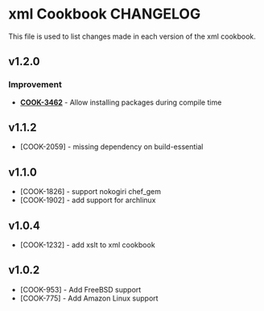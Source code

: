 xml Cookbook CHANGELOG
=======================
This file is used to list changes made in each version of the xml cookbook.


v1.2.0
------
### Improvement
- **[COOK-3462](https://tickets.opscode.com/browse/COOK-3462)** - Allow installing packages during compile time


v1.1.2
------
- [COOK-2059] - missing dependency on build-essential

v1.1.0
------
- [COOK-1826] - support nokogiri chef_gem
- [COOK-1902] - add support for archlinux

v1.0.4
------
- [COOK-1232] - add xslt to xml cookbook

v1.0.2
------
- [COOK-953] - Add FreeBSD support
- [COOK-775] - Add Amazon Linux support

